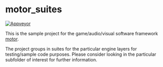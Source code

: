 # motor_suites

[![Appveyor](https://ci.appveyor.com/api/projects/status/cugulx7gm4pufjul?svg=true)](https://ci.appveyor.com/project/aconstlink/motor-suites)

This is the sample project for the game/audio/visual software framework [motor](https://github.com/aconstlink/motor).

The project groups in suites for the particular engine layers for testing/sample code purposes. Please consider looking in the particular subfolder of interest for further information.
